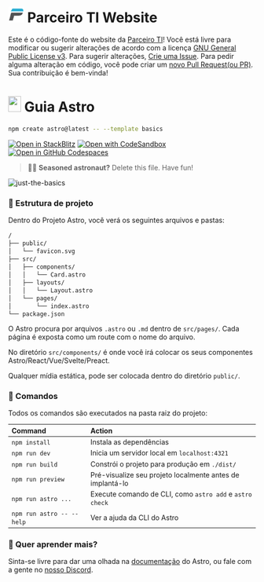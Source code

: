 
# <img style="width:32px;height:32px;" src="/public/icon_default.png"> Parceiro TI Website
Este é o código-fonte do website da [Parceiro TI](https://parceiroti.github.io)! Você está livre para modificar ou sugerir alterações de acordo com a licença [GNU General Public License v3](LICENSE). Para sugerir alterações, [Crie uma Issue](https://github.com/parceiroti/parceiroti.github.io/issues/new). Para pedir alguma alteração em código, você pode criar um [novo Pull Request(ou PR)](https://github.com/parceiroti/parceiroti.github.io/pulls/new). Sua contribuição é bem-vinda!

# <img style="width:26px;height:32px;" src="https://astro.build/assets/press/astro-icon-light-gradient.png"> Guia Astro
```sh
npm create astro@latest -- --template basics
```

[![Open in StackBlitz](https://developer.stackblitz.com/img/open_in_stackblitz.svg)](https://stackblitz.com/github/withastro/astro/tree/latest/examples/basics)
[![Open with CodeSandbox](https://assets.codesandbox.io/github/button-edit-lime.svg)](https://codesandbox.io/p/sandbox/github/withastro/astro/tree/latest/examples/basics)
[![Open in GitHub Codespaces](https://github.com/codespaces/badge.svg)](https://codespaces.new/withastro/astro?devcontainer_path=.devcontainer/basics/devcontainer.json)

> 🧑‍🚀 **Seasoned astronaut?** Delete this file. Have fun!

![just-the-basics](https://github.com/withastro/astro/assets/2244813/a0a5533c-a856-4198-8470-2d67b1d7c554)

### 🚀 Estrutura de projeto

Dentro do Projeto Astro, você verá os seguintes arquivos e pastas:

```text
/
├── public/
│   └── favicon.svg
├── src/
│   ├── components/
│   │   └── Card.astro
│   ├── layouts/
│   │   └── Layout.astro
│   └── pages/
│       └── index.astro
└── package.json
```

O Astro procura por arquivos `.astro` ou `.md` dentro de `src/pages/`. Cada página é exposta como um route com o nome do arquivo.

No diretório `src/components/` é onde você irá colocar os seus componentes Astro/React/Vue/Svelte/Preact.

Qualquer mídia estática, pode ser colocada dentro do diretório `public/`.

### 🧞 Comandos

Todos os comandos são executados na pasta raiz do projeto:

| Command                   | Action                                           |
| :------------------------ | :-------------------------------------------------------- |
| `npm install`             | Instala as dependências                                   |
| `npm run dev`             | Inicia um servidor local em `localhost:4321`              |
| `npm run build`           | Constrói o projeto para produção em `./dist/`             |
| `npm run preview`         | Pré-visualize seu projeto localmente antes de implantá-lo |
| `npm run astro ...`       | Execute comando de CLI, como `astro add` e `astro check`  |
| `npm run astro -- --help` | Ver a ajuda da CLI do Astro                               |

### 👀 Quer aprender mais?
Sinta-se livre para dar uma olhada na [documentação](https://docs.astro.build) do Astro, ou fale com a gente no [nosso Discord](https://astro.build/chat).

